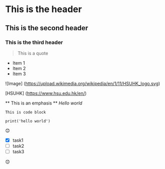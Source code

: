 
# This is the header
## This is the second header
### This is the third header

> This is a quote

- Item 1
- Item 2
- Item 3


![Image] (https://upload.wikimedia.org/wikipedia/en/1/11/HSUHK_logo.svg)

[HSUHK] (https://www.hsu.edu.hk/en/)



** This is an emphasis **
*Hello world*


`````
This is code block
`````

`````
print('hello world')
`````

:blush:

- [x] task1
- [ ] task2
- [ ] task3

:blush:
